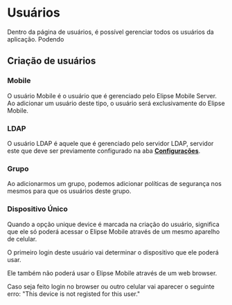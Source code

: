 # Usuários

Dentro da página de usuários, é possível gerenciar todos os usuários da aplicação. Podendo 

## Criação de usuários

### Mobile

  O usuário Mobile é o usuário que é gerenciado pelo Elipse Mobile Server. Ao adicionar um usuário deste tipo, o usuário será exclusivamente do Elipse Mobile.

### LDAP

  O usuário LDAP é aquele que é gerenciado pelo servidor LDAP, servidor este que deve ser previamente configurado na aba **[Configurações](config.md#autenticação-externa-de-usuários)**.

### Grupo

  Ao adicionarmos um grupo, podemos adicionar políticas de segurança nos mesmos para que os usuários deste grupo.
  
### Dispositivo Único

Quando a opção unique device é marcada na criação do usuário, significa que ele só poderá acessar o Elipse Mobile através de um mesmo aparelho de celular.

O primeiro login deste usuário vai determinar o dispositivo que ele poderá usar.



Ele também não poderá usar o Elipse Mobile através de um web browser.

Caso seja feito login no browser ou outro celular vai aparecer o seguinte erro:
"This device is not registed for this user."
